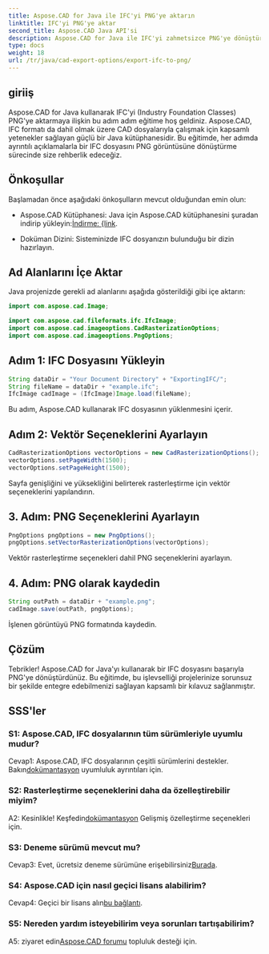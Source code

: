 ```yaml
---
title: Aspose.CAD for Java ile IFC'yi PNG'ye aktarın
linktitle: IFC'yi PNG'ye aktar
second_title: Aspose.CAD Java API'si
description: Aspose.CAD for Java ile IFC'yi zahmetsizce PNG'ye dönüştürün. Adım adım eğitimimizi takip edin.
type: docs
weight: 18
url: /tr/java/cad-export-options/export-ifc-to-png/
---
```

## giriiş

Aspose.CAD for Java kullanarak IFC'yi (Industry Foundation Classes) PNG'ye aktarmaya ilişkin bu adım adım eğitime hoş geldiniz. Aspose.CAD, IFC formatı da dahil olmak üzere CAD dosyalarıyla çalışmak için kapsamlı yetenekler sağlayan güçlü bir Java kütüphanesidir. Bu eğitimde, her adımda ayrıntılı açıklamalarla bir IFC dosyasını PNG görüntüsüne dönüştürme sürecinde size rehberlik edeceğiz.

## Önkoşullar

Başlamadan önce aşağıdaki önkoşulların mevcut olduğundan emin olun:

-  Aspose.CAD Kütüphanesi: Java için Aspose.CAD kütüphanesini şuradan indirip yükleyin:[İndirme: {link](https://releases.aspose.com/cad/java/).

- Doküman Dizini: Sisteminizde IFC dosyanızın bulunduğu bir dizin hazırlayın.

## Ad Alanlarını İçe Aktar

Java projenizde gerekli ad alanlarını aşağıda gösterildiği gibi içe aktarın:

```java
import com.aspose.cad.Image;

import com.aspose.cad.fileformats.ifc.IfcImage;
import com.aspose.cad.imageoptions.CadRasterizationOptions;
import com.aspose.cad.imageoptions.PngOptions;
```

## Adım 1: IFC Dosyasını Yükleyin

```java
String dataDir = "Your Document Directory" + "ExportingIFC/";
String fileName = dataDir + "example.ifc";
IfcImage cadImage = (IfcImage)Image.load(fileName);
```

Bu adım, Aspose.CAD kullanarak IFC dosyasının yüklenmesini içerir.

## Adım 2: Vektör Seçeneklerini Ayarlayın

```java
CadRasterizationOptions vectorOptions = new CadRasterizationOptions();
vectorOptions.setPageWidth(1500);
vectorOptions.setPageHeight(1500);
```

Sayfa genişliğini ve yüksekliğini belirterek rasterleştirme için vektör seçeneklerini yapılandırın.

## 3. Adım: PNG Seçeneklerini Ayarlayın

```java
PngOptions pngOptions = new PngOptions();
pngOptions.setVectorRasterizationOptions(vectorOptions);
```

Vektör rasterleştirme seçenekleri dahil PNG seçeneklerini ayarlayın.

## 4. Adım: PNG olarak kaydedin

```java
String outPath = dataDir + "example.png";
cadImage.save(outPath, pngOptions);
```

İşlenen görüntüyü PNG formatında kaydedin.

## Çözüm

Tebrikler! Aspose.CAD for Java'yı kullanarak bir IFC dosyasını başarıyla PNG'ye dönüştürdünüz. Bu eğitimde, bu işlevselliği projelerinize sorunsuz bir şekilde entegre edebilmenizi sağlayan kapsamlı bir kılavuz sağlanmıştır.

## SSS'ler

### S1: Aspose.CAD, IFC dosyalarının tüm sürümleriyle uyumlu mudur?

 Cevap1: Aspose.CAD, IFC dosyalarının çeşitli sürümlerini destekler. Bakın[dokümantasyon](https://reference.aspose.com/cad/java/) uyumluluk ayrıntıları için.

### S2: Rasterleştirme seçeneklerini daha da özelleştirebilir miyim?

 A2: Kesinlikle! Keşfedin[dokümantasyon](https://reference.aspose.com/cad/java/) Gelişmiş özelleştirme seçenekleri için.

### S3: Deneme sürümü mevcut mu?

Cevap3: Evet, ücretsiz deneme sürümüne erişebilirsiniz[Burada](https://releases.aspose.com/).

### S4: Aspose.CAD için nasıl geçici lisans alabilirim?

 Cevap4: Geçici bir lisans alın[bu bağlantı](https://purchase.aspose.com/temporary-license/).

### S5: Nereden yardım isteyebilirim veya sorunları tartışabilirim?

A5: ziyaret edin[Aspose.CAD forumu](https://forum.aspose.com/c/cad/19) topluluk desteği için.
